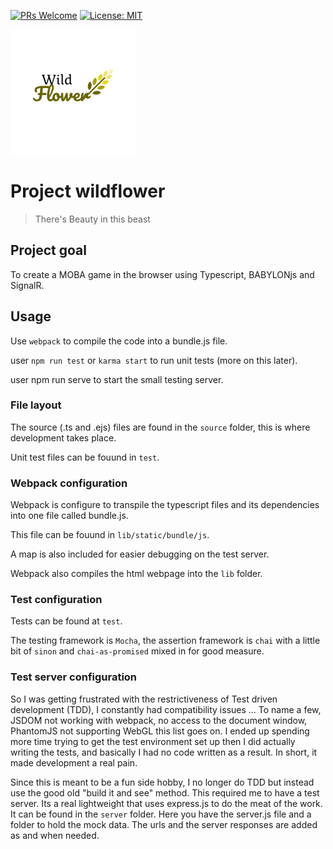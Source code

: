 [![PRs Welcome](https://img.shields.io/badge/PRs-welcome-brightgreen.svg?style=flat-square)](http://makeapullrequest.com)
[![License: MIT](https://img.shields.io/badge/License-MIT-yellow.svg)](https://opensource.org/licenses/MIT)

![Wildflower](./logo.png)

# Project wildflower

>There's Beauty in this beast


## Project goal

To create a MOBA game in the browser using Typescript, BABYLONjs and SignalR.

## Usage

Use `webpack` to compile the code into a bundle.js file.

user `npm run test` or `karma start` to run unit tests (more on this later).

user npm run serve to start the small testing server.

### File layout

The source (.ts and .ejs) files are found in the `source` folder, this is where development takes place.

Unit test files can be fouund in `test`.

### Webpack configuration

Webpack is configure to transpile the typescript files and its dependencies into one file called bundle.js.

This file can be fouund in `lib/static/bundle/js`.

A map is also included for easier debugging on the test server.

Webpack also compiles the html webpage into the `lib` folder.

### Test configuration

Tests can be found at `test`. 

The testing framework is `Mocha`, the assertion framework is `chai` with a little bit of `sinon` and `chai-as-promised` mixed in for good measure.

### Test server configuration

So I was getting frustrated with the restrictiveness of Test driven development (TDD), I constantly had compatibility issues ... To name a few, JSDOM not working with webpack, no access to the document window, PhantomJS not supporting WebGL this list goes on. I ended up spending more time trying to get the test environment set up then I did actually writing the tests, and basically I had no code written as a result. In short, it made development a real pain.

Since this is meant to be a fun side hobby, I no longer do TDD but instead use the good old "build it and see" method. This required me to have a test server. Its a real lightweight that uses express.js to do the meat of the work. It can be found in the `server` folder. Here you have the server.js file and a folder to hold the mock data. The urls and the server responses are added as and when needed.

